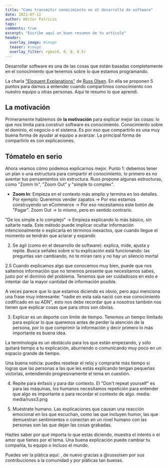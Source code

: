 ```yaml
---
title: "Como transmitir conocimiento en el desarrollo de software"
date: 2021-07-12
author: Héctor Patricio
tags:
comments: true
excerpt: "Escribe aquí un buen resumen de tu artículo"
header:
  overlay_image: #image
  teaser: #image
  overlay_filter: rgba(0, 0, 0, 0.5)
---
```


Desarrollar software es una de las cosas que están basadas completamente en el conocimiento que tenemos sobre lo que estamos programando.

La charla ["Eloquent Explanations"](https://www.youtube.com/watch?v=80EE4mZmp3A) de [Russ Olsen](). En ella se proponen 5 puntos para darnos a entender cuando compartimos conocimiento con nuestro equipo u otras personas. Aquí te resumo lo que aprendí.

## La motivación

Primeramente hablemos de **la motivación** para explicar mejor las cosas: lo que nos limita para construir software es conocimiento. Conocimiento sobre el dominio, el negocio o el sistema. Es por eso que compartirlo es una muy buena forma de ayudar al equipo a avanzar. La principal forma de compartirlo es con explicaciones.

## Tómatelo en serio

Ahora veamos cómo podemos explicarnos mejor. Punto 1: debemos tener un plan o una estructura para compartir el conocimiento, lo primero es no aventar tus pensamientos sin estructura. Russ propone algunas estructuras, como "Zomm In", "Zoom Out" y "simple to complex".

- **Zoom In**: Empieza en el contexto más amplio y termina en los detalles. Por ejemplo: Queremos vender zapatos -> Por eso estamos construyendo un eCommerce -> Por eso necesitamos este botón de "Pagar". Zoom Out -> lo mismo, pero en sentido contrario.

"De los simple a lo complejo" -> Empieza explicando lo más básico, sin saltarte nada. Este método puede implicar ocultar información intencionalmente o explicarla en términos inexactos, que cuando llegue el momento se tendrán que aclarar y expandir.

2. Se ágil (como en el desarrollo de software): explica, mide, ajusta y repite. Busca señales sobre si tu explicación está funcionando: las preguntas van cambiando, no te miran raro y no hay un silencio mortal

2.5 Cuando explicamos algo que conocemos muy bien, puede que nos saltemos información que no tenemos presente que necesitamos sabes, justo por el dominio del problema. Tenemos que ser cuidadosos en esto e intentar dar la mayor cantidad de información posible.

A veces parece que lo que estamos diciendo es obvio, pero aquí menciona una frase muy interesante: "nadie en esta sala nació con ese conocimiento codificado en su ADN", esto nos debe recordar que a nosotros también nos tienen que explicar cosas que para otros son obvias.

3. Explicar es un deporte con límite de tiempo. Tenemos un tiempo limitado para explicar lo que queremos antes de perder la atención de la persona, por lo que comprimir la información y decir primero lo más importante es buena idea.

La terminología es un obstáculo para los que están empezando, y sólo quitará tiempo a tu explicación, aburriendo o comunicando muy poco en un espacio grande de tiempo.

Una buena noticia: puedes resetear el reloj y comprarte más tiempo si logras que las personas a las que les estás explicando tengan pequeñas victorias, entendiendo progresivamente el tema en cuestión.

4. Repite para énfasis y para dar contexto. El "Don't repeat yourself" es para las máquinas, los humanos necesitamos repetición para entender que algo es importante o para recordar el contexto de algo.
        media: media/russ3.png 

5. Muéstrate humano. Las explicaciones que causan una reacción emocional en los que escuchan, como las que incluyen humor, las que demuestran sentimientos o conectan en un nivel humano con las personas son las que dejan las cosas grabadas.

Hazles saber por qué importa lo que estás diciendo, muestra el interés o el amor que tienes por el tema. Una buena explicación puede cambiar tu compañía, tu equipo o incluso el mundo.

Puedes ver la plática aquí: , de nuevo gracias a @russolsen por sus contribuciones a la comunidad y por pláticas tan buenas.
